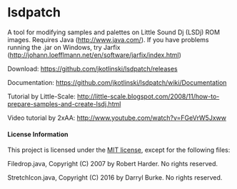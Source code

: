 # lsdpatch

A tool for modifying samples and palettes on Little Sound Dj (LSDj) ROM images. Requires Java (http://www.java.com/). If you have problems running the .jar on Windows, try Jarfix (http://johann.loefflmann.net/en/software/jarfix/index.html)

Download: https://github.com/jkotlinski/lsdpatch/releases

Documentation: https://github.com/jkotlinski/lsdpatch/wiki/Documentation

Tutorial by Little-Scale: http://little-scale.blogspot.com/2008/11/how-to-prepare-samples-and-create-lsdj.html

Video tutorial by 2xAA: http://www.youtube.com/watch?v=FGeVrW5Jxww

#### License Information

This project is licensed under the [MIT license](LICENSE), except for the following files:

Filedrop.java, Copyright (C) 2007 by Robert Harder. No rights reserved.

StretchIcon.java, Copyright (C) 2016 by Darryl Burke. No rights reserved.

